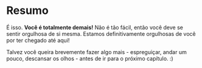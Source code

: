 # Resumo

É isso. **Você é totalmente demais!** Não é tão fácil, então você deve se sentir orgulhosa de si mesma. Estamos definitivamente orgulhosas de você por ter chegado até aqui!

Talvez você queira brevemente fazer algo mais - espreguiçar, andar um pouco, descansar os olhos - antes de ir para o próximo capítulo. :\)

